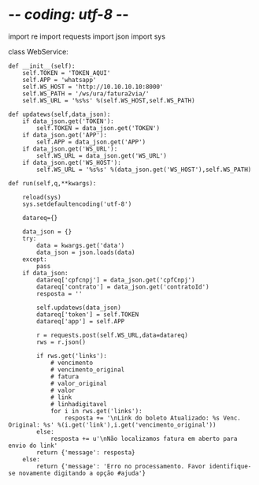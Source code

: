 # -*- coding: utf-8 -*-

import re
import requests
import json
import sys

class WebService:

    def __init__(self):
        self.TOKEN = 'TOKEN_AQUI'
        self.APP = 'whatsapp'
        self.WS_HOST = 'http://10.10.10.10:8000'
        self.WS_PATH = '/ws/ura/fatura2via/'
        self.WS_URL = '%s%s' %(self.WS_HOST,self.WS_PATH)

    def updatews(self,data_json):
        if data_json.get('TOKEN'):
            self.TOKEN = data_json.get('TOKEN')
        if data_json.get('APP'):
            self.APP = data_json.get('APP')
        if data_json.get('WS_URL'):
            self.WS_URL = data_json.get('WS_URL')
        if data_json.get('WS_HOST'):
            self.WS_URL = '%s%s' %(data_json.get('WS_HOST'),self.WS_PATH)

    def run(self,q,**kwargs):
        
        reload(sys)
        sys.setdefaultencoding('utf-8')
        
        datareq={}

        data_json = {}
        try:
            data = kwargs.get('data')
            data_json = json.loads(data)
        except:
            pass
        if data_json:
            datareq['cpfcnpj'] = data_json.get('cpfCnpj')
            datareq['contrato'] = data_json.get('contratoId')
            resposta = ''

            self.updatews(data_json)
            datareq['token'] = self.TOKEN
            datareq['app'] = self.APP

            r = requests.post(self.WS_URL,data=datareq)
            rws = r.json()

            if rws.get('links'):
                # vencimento
                # vencimento_original
                # fatura
                # valor_original
                # valor
                # link
                # linhadigitavel
                for i in rws.get('links'):
                    resposta += '\nLink do boleto Atualizado: %s Venc. Original: %s' %(i.get('link'),i.get('vencimento_original'))
            else:
                resposta += u'\nNão localizamos fatura em aberto para envio do link'
            return {'message': resposta}
        else:
            return {'message': 'Erro no processamento. Favor identifique-se novamente digitando a opção #ajuda'}
